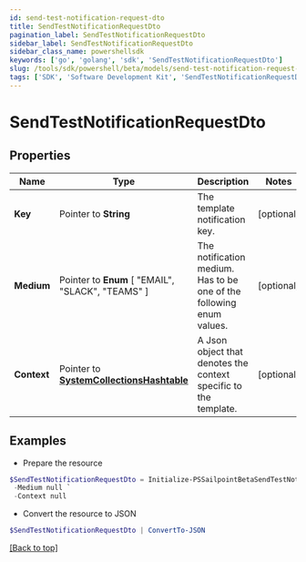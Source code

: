 ```yaml
---
id: send-test-notification-request-dto
title: SendTestNotificationRequestDto
pagination_label: SendTestNotificationRequestDto
sidebar_label: SendTestNotificationRequestDto
sidebar_class_name: powershellsdk
keywords: ['go', 'golang', 'sdk', 'SendTestNotificationRequestDto'] 
slug: /tools/sdk/powershell/beta/models/send-test-notification-request-dto
tags: ['SDK', 'Software Development Kit', 'SendTestNotificationRequestDto']
---
```



# SendTestNotificationRequestDto

## Properties

Name | Type | Description | Notes
------------ | ------------- | ------------- | -------------
**Key** |  Pointer to **String** | The template notification key. | [optional] 
**Medium** |  Pointer to  **Enum** [  "EMAIL",    "SLACK",    "TEAMS" ] | The notification medium. Has to be one of the following enum values. | [optional] 
**Context** |  Pointer to [**SystemCollectionsHashtable**](system-collections-hashtable) | A Json object that denotes the context specific to the template. | [optional] 

## Examples

- Prepare the resource
```powershell
$SendTestNotificationRequestDto = Initialize-PSSailpointBetaSendTestNotificationRequestDto  -Key cloud_manual_work_item_summary `
 -Medium null `
 -Context null
```

- Convert the resource to JSON
```powershell
$SendTestNotificationRequestDto | ConvertTo-JSON
```


[[Back to top]](#) 

